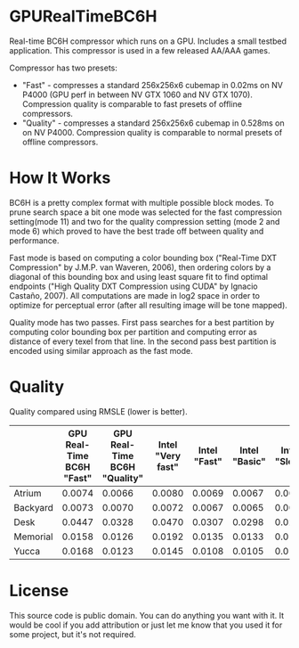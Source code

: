 GPURealTimeBC6H
=======

Real-time BC6H compressor which runs on a GPU. Includes a small testbed application. This compressor is used in a few released AA/AAA games.

Compressor has two presets: 
* "Fast" - compresses a standard 256x256x6 cubemap in 0.02ms on NV P4000 (GPU perf in between NV GTX 1060 and NV GTX 1070). Compression quality is comparable to fast presets of offline compressors.
* "Quality" - compresses a standard 256x256x6 cubemap in 0.528ms on on NV P4000. Compression quality is comparable to normal presets of offline compressors.

How It Works
===
BC6H is a pretty complex format with multiple possible block modes. To prune search space a bit one mode was selected for the fast compression setting(mode 11) and two for the quality compression setting (mode 2 and mode 6) which proved to have the best trade off between quality and performance.

Fast mode is based on computing a color bounding box ("Real-Time DXT Compression" by J.M.P. van Waveren, 2006), then ordering colors by a diagonal of this bounding box and using least square fit to find optimal endpoints ("High Quality DXT Compression using CUDA" by Ignacio Castaño, 2007). All computations are made in log2 space in order to optimize for perceptual error (after all resulting image will be tone mapped).

Quality mode has two passes. First pass searches for a best partition by computing color bounding box per partition and computing error as distance of every texel from that line. In the second pass best partition is encoded using similar approach as the fast mode.

Quality
===
Quality compared using RMSLE (lower is better).

|          | GPU Real-Time BC6H "Fast" | GPU Real-Time BC6H "Quality"  | Intel "Very fast" | Intel "Fast" | Intel "Basic" | Intel "Slow" | Intel "Very slow" | DirectXTex 
| -------  | ------------------------- | ----------------------------- | ----------------- | ------------ | ------------- | ------------ | ----------------- | ----------
| Atrium   | 0.0074                    | 0.0066                        | 0.0080            | 0.0069       | 0.0067        | 0.0067       | 0.0067            | 0.0079     
| Backyard | 0.0073                    | 0.0070                        | 0.0072            | 0.0067       | 0.0065        | 0.0065       | 0.0065            | 0.0075     
| Desk     | 0.0447                    | 0.0328                        | 0.0470            | 0.0307       | 0.0298        | 0.0294       | 0.0293            | 0.0413     
| Memorial | 0.0158                    | 0.0126                        | 0.0192            | 0.0135       | 0.0133        | 0.0132       | 0.0131            | 0.0243      
| Yucca    | 0.0168                    | 0.0123                        | 0.0145            | 0.0108       | 0.0105        | 0.0103       | 0.0103            | 0.0124     

License
===
This source code is public domain. You can do anything you want with it. It would be cool if you add attribution or just let me know that you used it for some project, but it's not required.